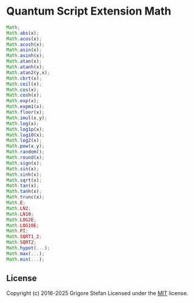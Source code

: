 # Quantum Script Extension Math

```javascript
Math;
Math.abs(x);
Math.acos(x);
Math.acosh(x);
Math.asin(x);
Math.asinh(x);
Math.atan(x);
Math.atanh(x);
Math.atan2(y,x);
Math.cbrt(x);
Math.ceil(x);
Math.cos(x);
Math.cosh(x);
Math.exp(x);
Math.expm1(x);
Math.floor(x);
Math.imul(x,y);
Math.log(x);
Math.log1p(x);
Math.log10(x);
Math.log2(x);
Math.pow(x,y);
Math.random();
Math.round(x);
Math.sign(x);
Math.sin(x);
Math.sinh(x);
Math.sqrt(x);
Math.tan(x);
Math.tanh(x);
Math.trunc(x);
Math.E;
Math.LN2;
Math.LN10;
Math.LOG2E;
Math.LOG10E;
Math.PI;
Math.SQRT1_2;
Math.SQRT2;
Math.hypot(...);
Math.max(...);
Math.min(...);
```

## License

Copyright (c) 2016-2025 Grigore Stefan
Licensed under the [MIT](LICENSE) license.
